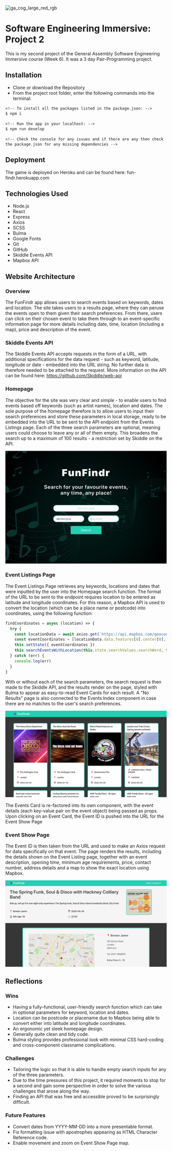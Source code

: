![ga_cog_large_red_rgb](https://cloud.githubusercontent.com/assets/40461/8183776/469f976e-1432-11e5-8199-6ac91363302b.png)

# Software Engineering Immersive: Project 2
This is my second project of the General Assembly Software Engineering Immersive course (Week 6). It was a 3 day Pair-Programming project.

## Installation

* Clone or download the Repository
* From the project root folder, enter the following commands into the terminal:

```
<!-- To install all the packages listed in the package.json: -->
$ npm i

<!-- Run the app in your localhost: -->
$ npm run develop

<!-- Check the console for any issues and if there are any then check the package.json for any missing dependencies -->
```

## Deployment

The game is deployed on Heroku and can be found here: fun-findr.herokuapp.com

## Technologies Used

* Node.js
* React
* Express
* Axios
* SCSS
* Bulma
* Google Fonts
* Git
* GitHub
* Skiddle Events API
* Mapbox API

## Website Architecture

### Overview

The FunFindr app allows users to search events based on keywords, dates and location. The site takes users to a results page, where they can peruse the events open to them given their search preferences. From there, users can click on their chosen event to take them through to an event-specific information page for more details including date, time, location (including a map), price and description of the event.

### Skiddle Events API

The Skiddle Events API accepts requests in the form of a URL, with additional specifications for the data request - such as keyword, latitude, longitude or date - embedded into the URL string. No further data is therefore needed to be attached to the request. More information on the API can be found here: https://github.com/Skiddle/web-api

### Homepage

The objective for the site was very clear and simple - to enable users to find events based off keywords (such as artist names), location and dates. The sole purpose of the homepage therefore is to allow users to input their search preferences and store these parameters in local storage, ready to be embedded into the URL to be sent to the API endpoint from the Events Listings page. Each of the three search parameters are optional, meaning users could choose to leave any or all of them empty. This broadens the search up to a maximum of 100 results - a restriction set by Skiddle on the API.

![Homepage](src/assets/Homepage.png)

### Event Listings Page

The Event Listings Page retrieves any keywords, locations and dates that were inputted by the user into the Homepage search function. The format of the URL to be sent to the endpoint requires location to be entered as latitude and longitude coordinates. For this reason, a Mapbox API is used to convert the location (which can be a place name or postcode) into coordinates, using the following function:

```JavaScript
findCoordinates = async (location) => {
  try {
    const locationData = await axios.get(`https://api.mapbox.com/geocoding/v5/mapbox.places/${location}.json?&access_token=${mapboxToken}`)
    const eventCoordinates = [locationData.data.features[0].center[0], locationData.data.features[0].center[1]]
    this.setState({ eventCoordinates })
    this.searchEventsWithLocation(this.state.searchValues.searchWord, this.state.searchValues.searchDate, this.state.eventCoordinates[0], this.state.eventCoordinates[1])
  } catch (err) {
    console.log(err)
  }
}
```

With or without each of the search parameters, the search request is then made to the Skiddle API, and the results render on the page, styled with Bulma to appear as easy-to-read Event Cards for each result. A "No Results" page is also connected to the Events Index component in case there are no matches to the user's search preferences.

![EventIndex](src/assets/EventIndex.png)

The Events Card is re-factored into its own component, with the event details (each key-value pair on the event object) being passed as props. Upon clicking on an Event Card, the Event ID is pushed into the URL for the Event Show Page

### Event Show Page

The Event ID is then taken from the URL and used to make an Axios request for data specifically on that event. The page renders the results, including the details shown on the Event Listing page, together with an event description, opening time, minimum age requirements, price, contact number, address details and a map to show the exact location using Mapbox.

![EventShow](src/assets/EventShow.png)

## Reflections

### Wins

* Having a fully-functional, user-friendly search function which can take in optional parameters for keyword, location and dates.
* Location can be postcode or placename due to Mapbox being able to convert either into latitude and longitude coordinates.
* An ergonomic yet sleek homepage design.
* Generally quite clean and tidy code.
* Bulma styling provides professional look with minimal CSS hard-coding and cross-component classname complications.

### Challenges

* Tailoring the logic so that it is able to handle empty search inputs for any of the three parameters.
* Due to the time pressures of this project, it required moments to stop for a second and gain some perspective in order to solve the various challenges that arose along the way.
* Finding an API that was free and accessible proved to be surprisingly difficult.

### Future Features

* Convert dates from YYYY-MM-DD into a more presentable format.
* Fix formatting issue with apostrophes appearing as HTML Character Reference code.
* Enable movement and zoom on Event Show Page map.